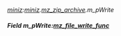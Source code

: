 _[miniz](../../modules/miniz/miniz-module.md):[miniz](../../modules/miniz/miniz-module.md).[mz\_zip\_archive](../../modules/miniz/miniz-mz_zip_archive.md).m\_pWrite_
##### Field m\_pWrite:[mz_file_write_func](../../modules/miniz/miniz-mz_file_write_func.md)

